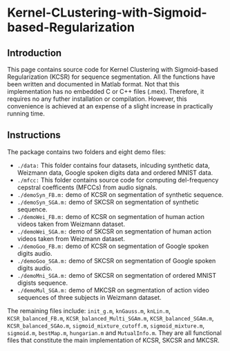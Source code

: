 # Kernel-CLustering-with-Sigmoid-based-Regularization

## Introduction

This page contains source code for Kernel Clustering with Sigmoid-based Regularization (KCSR) for sequence segmentation. 
All the functions have been written and documented in Matlab format. Not that this implementation has no embedded C or C++ files (.mex). 
Therefore, it requires no any futher installation or compilation. However, this convenience is achieved at an expense of a slight increase in practically running time.

## Instructions

The package contains two folders and eight demo files:

   - `./data:` This folder contains four datasets, inlcuding synthetic data, Weizmann data, Google spoken digits data and ordered MNIST data.
   - `./mfcc:` This folder contains source code for computing del-frequency cepstral coefficents (MFCCs) from audio signals.
   - `./demoSyn_FB.m:` demo of KCSR on segmentation of synthetic sequence.
   - `./demoSyn_SGA.m:` demo of SKCSR on segmentation of synthetic sequence.
   - `./demoWei_FB.m:`  demo of KCSR on segmentation of human action videos taken from Weizmann dataset.
   - `./demoWei_SGA.m:` demo of SKCSR on segmentation of human action videos taken from Weizmann dataset.
   - `./demoGoo_FB.m:`  demo of KCSR on segmentation of Google spoken digits audio.
   - `./demoGoo_SGA.m:` demo of SKCSR on segmentation of Google spoken digits audio.
   - `./demoMni_SGA.m:` demo of SKCSR on segmentation of ordered MNIST digists sequence.
   - `./demoMul_SGA.m:` demo of MKCSR on segmentation of action video sequences of three subjects in Weizmann dataset.

The remaining files include: `init_g.m`, `knGauss.m`, `knLin.m`, `KCSR_balanced_FB.m`, `KCSR_balanced_Multi_SGAm.m`, `KCSR_balanced_SGAm.m`, `KCSR_balanced_SGAo.m`, `sigmoid_mixture_cutoff.m`, `sigmoid_mixture.m`, `sigmoid.m`, `bestMap.m`, `hungarian.m` and `MutualInfo.m`. They are all functional files that constitute the main implementation of KCSR, SKCSR and MKCSR.
